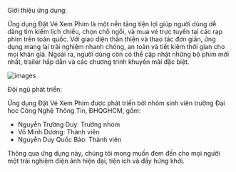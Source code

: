 Giới thiệu ứng dụng:

Ứng dụng Đặt Vé Xem Phim là một nền tảng tiện lợi giúp người dùng dễ dàng tìm kiếm lịch chiếu, chọn chỗ ngồi, và mua vé trực tuyến tại các rạp phim trên toàn quốc. Với giao diện thân thiện và thao tác đơn giản, ứng dụng mang lại trải nghiệm nhanh chóng, an toàn và tiết kiệm thời gian cho mọi khán giả. Ngoài ra, người dùng còn có thể cập nhật những bộ phim mới nhất, trailer hấp dẫn và các chương trình khuyến mãi đặc biệt.

  ![images]([https://github.com/user-attachments/assets/641c778b-792e-4cb9-a0c8-7915740d4eed](https://resource.kinhtedothi.vn/resources2025/1/users/203/3-vtb-v2-1749775536.jpg))

Đội ngũ phát triển:

Ứng dụng Đặt Vé Xem Phim được phát triển bởi nhóm sinh viên trường Đại học Công Nghệ Thông Tin, ĐHQGHCM, gồm:

- Nguyễn Trường Duy: Trưởng nhóm
- Võ Minh Dương: Thành viên
- Nguyễn Duy Quốc Bảo: Thành viên

Thông qua ứng dụng này, chúng tôi mong muốn đem đến cho mọi người một trải nghiệm điện ảnh hiện đại, tiện ích và đầy hứng khởi.

